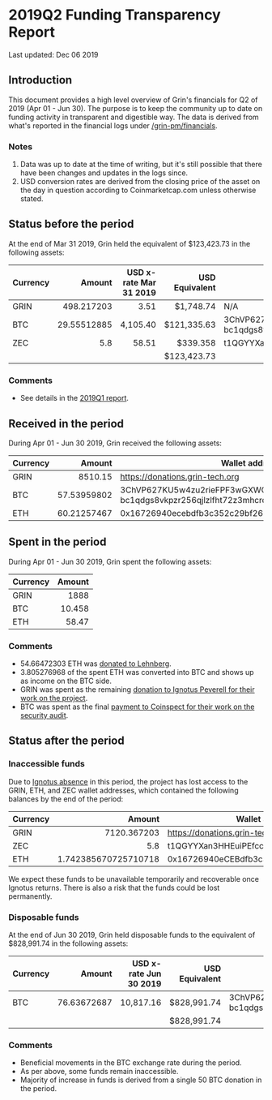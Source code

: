# 2019Q2 Funding Transparency Report

Last updated: Dec 06 2019

## Introduction
This document provides a high level overview of Grin's financials for Q2 of 2019 (Apr 01 - Jun 30). The purpose is to keep the community up to date on funding activity in transparent and digestible way. The data is derived from what's reported in the financial logs under [/grin-pm/financials](https://github.com/mimblewimble/grin-pm/tree/master/financials).

### Notes

1. Data was up to date at the time of writing, but it's still possible that there have been changes and updates in the logs since.
2. USD conversion rates are derived from the closing price of the asset on the day in question according to Coinmarketcap.com unless otherwise stated. 



## Status before the period

At the end of Mar 31 2019, Grin held the equivalent of $123,423.73 in the following assets:

Currency | Amount | USD x-rate Mar 31 2019 | USD Equivalent | Wallet address(es)
|---|---:|---:|---:|---|
GRIN | 498.217203 | 3.51 | $1,748.74 | N/A
BTC | 29.55512885 | 4,105.40 | $121,335.63 | 3ChVP627KU5w4zu2rieFPF3wGXWQgmhvrs <br />bc1qdgs8vkpzr256qjlzlfht72z3mhcrdrt6wj2rfjw39j8us24gz8uq78qj65
ZEC | 5.8 | 58.51 | $339.358 | t1QGYYXan3HHEuiPEfccKnUuWEP4CsVvPA5 |
| | | | $123,423.73 |

### Comments
* See details in the [2019Q1 report](funding_transparency_2019Q1.md).

## Received in the period

During Apr 01 - Jun 30 2019, Grin received the following assets: 

Currency | Amount | Wallet address(es)
|---|---:|---|
GRIN | 8510.15 | https://donations.grin-tech.org
BTC | 57.53959802 | 3ChVP627KU5w4zu2rieFPF3wGXWQgmhvrs <br />bc1qdgs8vkpzr256qjlzlfht72z3mhcrdrt6wj2rfjw39j8us24gz8uq78qj65
ETH | 60.21257467 | 0x16726940ecebdfb3c352c29bf2620f59ef919a3b 

## Spent in the period

During Apr 01 - Jun 30 2019, Grin spent the following assets:

Currency | Amount | 
|---|---:|
GRIN | 1888 | 
BTC | 10.458 | 
ETH | 58.47 |


### Comments
* 54.66472303 ETH was [donated to Lehnberg](https://github.com/mimblewimble/grin-pm/blob/master/notes/20190409-meeting-governance.md#decision-lehnberg-funding).
* 3.805276968 of the spent ETH was converted into BTC and shows up as income on the BTC side.
* GRIN was spent as the remaining [donation to Ignotus Peverell for their work on the project](https://github.com/mimblewimble/grin-pm/blob/master/notes/20190312-meeting-governance.md#decision-funding-for-ignotus-peverell).
* BTC was spent as the final [payment to Coinspect for their work on the security audit](https://github.com/mimblewimble/grin-pm/blob/master/notes/20190212-meeting-governance.md#decision-security-audit-firm).


## Status after the period

### Inaccessible funds

Due to [Ignotus absence](https://www.grin-forum.org/t/on-ignos-absence/5301) in this period, the project has lost access to the GRIN, ETH, and ZEC wallet addresses, which contained the following balances by the end of the period:

Currency | Amount | Wallet address(es)
|---|---:|---|
GRIN | 7120.367203 | https://donations.grin-tech.org
ZEC | 5.8 | t1QGYYXan3HHEuiPEfccKnUuWEP4CsVvPA5
ETH | 1.742385670725710718 | 0x16726940eCEBdfb3c352C29bF2620f59EF919a3b

We expect these funds to be unavailable temporarily and recoverable once Ignotus returns. There is also a risk that the funds could be lost permanently.

### Disposable funds

At the end of Jun 30 2019, Grin held disposable funds to the equivalent of $828,991.74 in the following assets:

Currency | Amount | USD x-rate Jun 30 2019 | USD Equivalent | Wallet address(es)
|---|---:|---:|---:|---|
BTC | 76.63672687 | 10,817.16 | $828,991.74 | 3ChVP627KU5w4zu2rieFPF3wGXWQgmhvrs <br />bc1qdgs8vkpzr256qjlzlfht72z3mhcrdrt6wj2rfjw39j8us24gz8uq78qj65
| | | | $828,991.74 |

### Comments
* Beneficial movements in the BTC exchange rate during the period.
* As per above, some funds remain inaccessible.
* Majority of increase in funds is derived from a single 50 BTC donation in the period.